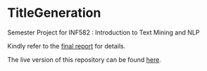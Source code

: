 # TitleGeneration

Semester Project for INF582 : Introduction to Text Mining and NLP

Kindly refer to the [final report](report.pdf) for details.

The live version of this repository can be found [here](https://github.com/jordisassoon/TitleGeneration). 